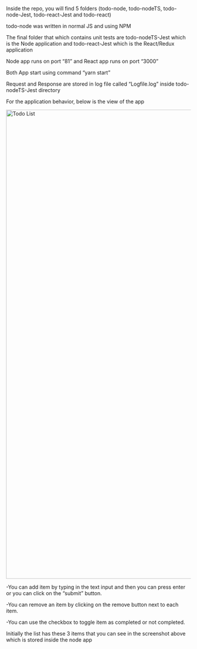 
Inside the repo, you will find 5 folders (todo-node, todo-nodeTS, todo-node-Jest, todo-react-Jest and todo-react)

todo-node was written in normal JS and using NPM

 
The final folder that which contains unit tests are todo-nodeTS-Jest which is the Node application and todo-react-Jest which is the React/Redux application

Node app runs on port “81” and React app runs on port “3000”

Both App start using command “yarn start”
 
Request and Response are stored in log file called “Logfile.log” inside todo-nodeTS-Jest directory

 

For the application behavior, below is the view of the app

<img width="1280" alt="Todo List" src="https://user-images.githubusercontent.com/36700867/81985868-236dfd80-9637-11ea-8bcf-5769a9c934a6.png">


-You can add item by typing in the text input and then you can press enter or you can click on the “submit” button.

-You can remove an item by clicking on the remove button next to each item.

-You can use the checkbox to toggle item as completed or not completed.

Initially the list has these 3 items that you can see in the screenshot above which is stored inside the node app
